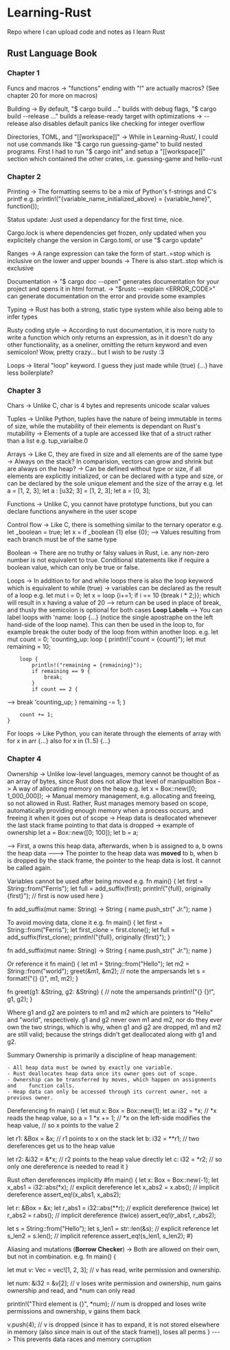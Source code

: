 # Learning-Rust
Repo where I can upload code and notes as I learn Rust


## Rust Language Book

### Chapter 1

Funcs and macros
-> "functions" ending with "!" are actually macros? (See chapter 20 for more on macros)

Building
-> By default,  "$ cargo build ..." builds with debug flags, "$ cargo build --release ..." builds a release-ready target with optimizations
-> --release also disables default panics like checking for integer overflow

Directories, TOML, and "[[workspace]]"
-> While in Learning-Rust/, I could not use commands like "$ cargo run guessing-game" to build nested programs. First I had to run "$ cargo init" and setup a "[[workspace]]" section which contained the other crates, i.e. guessing-game and hello-rust

### Chapter 2

Printing
-> The formatting seems to be a mix of Python's f-strings and C's printf
e.g. println!("{variable_name_initialized_above} = {variable_here}", function());

Status update: Just used a dependancy for the first time, nice.

Cargo.lock is where dependencies get frozen, only updated when you explicitely change the version in Cargo.toml, or use "$ cargo update"

Ranges
-> A range expression can take the form of start..=stop which is inclusive on the lower and upper bounds
-> There is also start..stop which is exclusive

Documentation
-> "$ cargo doc --open" generates documentation for your project and opens it in html format. 
-> "$rustc --explain <ERROR_CODE>" can generate documentation on the error and provide some examples

Typing
-> Rust has both a strong, static type system while also being able to infer types 

Rusty coding style
-> According to rust documentation, it is more rusty to write a function which only returns an expression, as in it doesn't do any other functionality, as a oneliner, omitting the return keyword and even semicolon! Wow, pretty crazy... but I wish to be rusty :3

Loops
-> literal "loop" keyword. I guess they just made while (true) {...} have less boilerplate? 

### Chapter 3

Chars
-> Unlike C, char is 4 bytes and represents unicode scalar values

Tuples
-> Unlike Python, tuples have the nature of being immutable in terms of size, while the mutability of their elements is dependant on Rust's mutability 
-> Elements of a tuple are accessed like that of a struct rather than a list
e.g. 
tup_varialbe.0 

Arrays
-> Like C, they are fixed in size and all elements are of the same type
-> Always on the stack? In comparision, vectors can grow and shrink but are always on the heap?
-> Can be defined without type or size, if all elements are explicitly initialized, or can be declared with a type and size, or can be declared by the sole unique element and the size of the array
e.g.
let a = [1, 2, 3];
let a : [u32; 3] = [1, 2, 3];
let a = [0, 3];

Functions
-> Unlike C, you cannot have prototype functions, but you can declare functions anywhere in the user scope

Control flow
-> Like C, there is something similar to the ternary operator
e.g.
let _boolean = true;
let x = if _boolean {1} else {0};
--> Values resulting from each branch must be of the same type

Boolean
-> There are no truthy or falsy values in Rust, i.e. any non-zero number is not equivalent to true. Conditional statements like if require a boolean value, which can only be true or false.

Loops
-> In addition to for and while loops there is also the loop keyword which is equivalent to while (true)
-> variables can be declared as the result of a loop
e.g.
let mut i = 0;
let x = loop {i+=1; if i == 10 {break i * 2;}};
which will result in x having a value of 20
--> return can be used in place of break, and thusly the semicolon is optional for both cases
**Loop Labels**
--> You can label loops with 'name: loop {...} (notice the single apostraphe on the left hand-side of the loop name). This can then be used in the loop to, for example break the outer body of the loop from within another loop.
e.g. 
let mut count = 0;
    'counting_up: loop {
        println!("count = {count}");
        let mut remaining = 10;

        loop {
            println!("remaining = {remaining}");
            if remaining == 9 {
                break;
            }
            if count == 2 {
-->             break 'counting_up;
            }
            remaining -= 1;
        }

        count += 1;
    }

For loops
-> Like Python, you can iterate through the elements of array with 
for x in arr {...}
also
for x in (1..5) {...}

### Chapter 4

Ownership
-> Unlike low-level languages, memory cannot be thought of as an array of bytes, since Rust does not allow that level of manipualtion
Box
-> A way of allocating memory on the heap
e.g.
let x = Box::new([0; 1_000_000]);
-> Manual memory management, e.g. allocating and freeing, so not allowed in Rust. Rather, Rust manages memory based on scope, automatically providing enough memory when a process occurs, and freeing it when it goes out of scope
-> Heap data is deallocated whenever the last stack frame pointing to that data is dropped
-> example of ownership
    let a = Box::new([0; 100]);
    let b = a;

--> First, a owns this heap data, afterwards, when b is assigned to a, b owns the heap data
---> The pointer to the heap data was **moved** to b, when b is dropped by the stack frame, the pointer to the heap data is lost. It cannot be called again.

Variables cannot be used after being moved
e.g.
fn main() {
    let first = String::from("Ferris");
    let full = add_suffix(first);
    println!("{full}, originally {first}"); // first is now used here
}

fn add_suffix(mut name: String) -> String {
    name.push_str(" Jr.");
    name
}

To avoid moving data, clone it
e.g.
fn main() {
    let first = String::from("Ferris");
    let first_clone = first.clone();
    let full = add_suffix(first_clone);
    println!("{full}, originally {first}");
}

fn add_suffix(mut name: String) -> String {
    name.push_str(" Jr.");
    name
}

Or reference it
fn main() {
    let m1 = String::from("Hello");
    let m2 = String::from("world");
    greet(&m1, &m2); // note the ampersands
    let s = format!("{} {}", m1, m2);
}

fn greet(g1: &String, g2: &String) { // note the ampersands
    println!("{} {}!", g1, g2);
}

Where g1 and g2 are pointers to m1 and m2 which are pointers to "Hello" and "world", respectively. g1 and g2 never own m1 and m2, nor do they ever own the two strings, which is why, when g1 and g2 are dropped, m1 and m2 are still valid; because the strings didn't get deallocated along with g1 and g2.

Summary
Ownership is primarily a discipline of heap management:

    - All heap data must be owned by exactly one variable.
    - Rust deallocates heap data once its owner goes out of scope.
    - Ownership can be transferred by moves, which happen on assignments and    function calls.
    - Heap data can only be accessed through its current owner, not a previous owner.


Dereferencing
fn main() {
let mut x: Box<i32> = Box::new(1);
let a: i32 = *x;         // *x reads the heap value, so a = 1
*x += 1;                 // *x on the left-side modifies the heap value,
                         //     so x points to the value 2

let r1: &Box<i32> = &x;  // r1 points to x on the stack
let b: i32 = **r1;       // two dereferences get us to the heap value

let r2: &i32 = &*x;      // r2 points to the heap value directly
let c: i32 = *r2;    // so only one dereference is needed to read it
}

Rust often dereferences implicitly
#fn main()  {
let x: Box<i32> = Box::new(-1);
let x_abs1 = i32::abs(*x); // explicit dereference
let x_abs2 = x.abs();      // implicit dereference
assert_eq!(x_abs1, x_abs2);

let r: &Box<i32> = &x;
let r_abs1 = i32::abs(**r); // explicit dereference (twice)
let r_abs2 = r.abs();       // implicit dereference (twice)
assert_eq!(r_abs1, r_abs2);

let s = String::from("Hello");
let s_len1 = str::len(&s); // explicit reference
let s_len2 = s.len();      // implicit reference
assert_eq!(s_len1, s_len2);
#}

Aliasing and mutations (**Borrow Checker**)
-> Both are allowed on their own, but not in combination.
e.g.
fn main() {

let mut v: Vec<i32> = vec![1, 2, 3]; // v has read, write permission and ownership.

let num: &i32 = &v[2]; // v loses write permission and ownership, num gains ownership and read, and *num can only read

println!("Third element is {}", *num); // num is dropped and loses write permissions and ownership, v gains them back

v.push(4); // v is dropped (since it has to expand, it is not stored elsewhere in memory (also since main is out of the stack frame)), loses all perms
}
---> This prevents data races and memory corruption